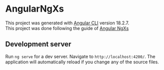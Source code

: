 # AngularNgXs

This project was generated with [Angular CLI](https://github.com/angular/angular-cli) version 18.2.7.<br>
This project was done following the guide of [Angular NgXs](https://www.youtube.com/watch?v=9DZLUfmzJjA)

## Development server

Run `ng serve` for a dev server. Navigate to `http://localhost:4200/`. The application will automatically reload if you change any of the source files.
